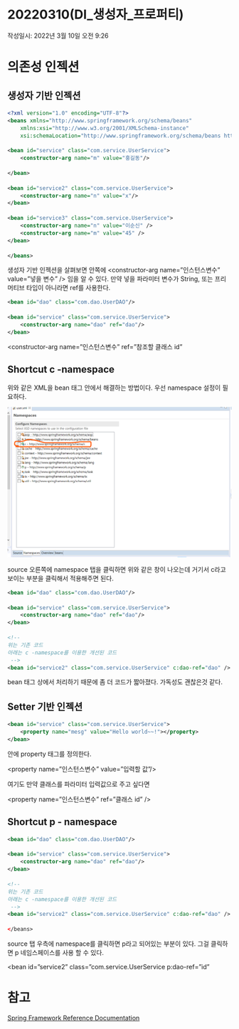 # 20220310(DI_생성자_프로퍼티)

작성일시: 2022년 3월 10일 오전 9:26

# 의존성 인젝션

 

## 생성자 기반 인젝션

```xml
<?xml version="1.0" encoding="UTF-8"?>
<beans xmlns="http://www.springframework.org/schema/beans"
	xmlns:xsi="http://www.w3.org/2001/XMLSchema-instance"
	xsi:schemaLocation="http://www.springframework.org/schema/beans http://www.springframework.org/schema/beans/spring-beans.xsd">

<bean id="service" class="com.service.UserService">
	<constructor-arg name="m" value="홍길동"/>

</bean>

<bean id="service2" class="com.service.UserService">
	<constructor-arg name="n" value="x"/>
</bean>

<bean id="service3" class="com.service.UserService">
	<constructor-arg name="n" value="이순신" />
	<constructor-arg name="m" value="45" />
</bean>

</beans>
```

생성자 기반 인젝션을 살펴보면 <bean> </bean> 안쪽에 <constructor-arg name=”인스턴스변수” value=”넣을 변수” /> 임을 알 수 있다. 만약 넣을 파라미터 변수가 String, 또는 프리머티브 타입이 아니라면  ref를 사용한다. 

```xml
<bean id="dao" class="com.dao.UserDAO"/>

<bean id="service" class="com.service.UserService">
	<constructor-arg name="dao" ref="dao"/>
</bean>
```

<constructor-arg name=”인스턴스변수” ref=”참조할 클래스 id”

## Shortcut  c -namespace

위와 같은 XML을 bean 태그 안에서 해결하는 방법이다. 우선 namespace 설정이 필요하다.

![Untitled](20220310(DI)/Untitled.png)

source 오른쪽에 namespace 탭을 클릭하면 위와 같은 창이 나오는데 거기서 c라고 보이는 부분을 클릭해서 적용해주면 된다.

```xml
<bean id="dao" class="com.dao.UserDAO"/>

<bean id="service" class="com.service.UserService">
	<constructor-arg name="dao" ref="dao"/>
</bean>

<!-- 
위는 기존 코드
아래는 c -namespace를 이용한 개선된 코드
 -->
<bean id="service2" class="com.service.UserService" c:dao-ref="dao" />
```

bean 태그 상에서 처리하기 때문에 좀 더 코드가 짧아졌다. 가독성도 괜찮은것 같다.

## Setter 기반 인젝션

```xml
<bean id="service" class="com.service.UserService">
	<property name="mesg" value="Hello world~~!"></property>
</bean>
```

<bean></bean> 안에 property 태그를 정의한다.

<property name=”인스턴스변수” value=”입력할 값”/>

여기도 만약 클래스를 파라미터 입력값으로 주고 싶다면

<property name=”인스턴스변수” ref=”클래스 id” />

## Shortcut p - namespace

```xml
<bean id="dao" class="com.dao.UserDAO"/>

<bean id="service" class="com.service.UserService">
	<constructor-arg name="dao" ref="dao"/>
</bean>

<!-- 
위는 기존 코드
아래는 c -namespace를 이용한 개선된 코드
 -->
<bean id="service2" class="com.service.UserService" c:dao-ref="dao" />

</beans>
```

source 탭 우측에 namespace를 클릭하면 p라고 되어있는 부분이 있다. 그걸 클릭하면 p 네임스페이스를 사용 할 수 있다.

<bean id=”service2” class=”com.service.UserService p:dao-ref=”id”

# 참고

[Spring Framework Reference Documentation](https://docs.spring.io/spring-framework/docs/4.3.30.RELEASE/spring-framework-reference/html/)